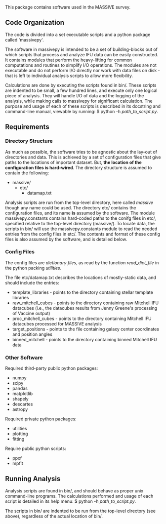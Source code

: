 This package contains software used in the MASSIVE survey.

## Code Organization

The code is divided into a set executable scripts and a python package called
'massivepy'.

The software in massivepy is intended to be a set of building-blocks out of
which scripts that process and analyze IFU data can be easily constructed. It
contains modules that perform the heavy-lifting for common computations and
routines to simplify I/O operations. The modules are not executable and do not perform I/O directly nor work with data files on disk - that is left to
individual analysis scripts to allow more flexibility.

Calculations are done by executing the scripts found in bin/. These scripts
are indented to be small, a few hundred lines, and execute only one logical
piece of analysis. They will handle I/O of data and the logging of the analysis, while making calls to massivepy for significant calculation. The
purpose and usage of each of these scripts is described in its docstring and
command-line manual, viewable by running: $ python -h *path_to_script.py*.

## Requirements

### Directory Structure
As much as possible, the software tries to be agnostic about the lay-out of directories and data. This is achieved by a set of configuration files that
give paths to the locations of important dataset. But, **the location of the configuration files is hard-wired**. The directory structure is assumed to contain the following:
- massive/
  - etc/
    - datamap.txt

Analysis scripts are run from the top-level directory, here called *massive*
though any name could be used.  The directory etc/ contains the configuration
files, and its name **is** assumed by the software. The module
massivepy.constants contains hard-coded paths to the conifg files in etc/,
specified relative to the top-level directory (massive/). To locate data,
the scripts in bin/ will use the massivepy.constants module to read the
needed entries from the config files in etc/.  The contents and format of
these config files is also assumed by the software, and is detailed below.

### Config Files
The config files are *dictionary files*, as read by the function *read_dict_file* in the python packing *utilities*.

The file etc/datamap.txt describes the locations of mostly-static data, and
should include the entries:
- template_libraries - points to the directory containing stellar template
libraries
- raw_mitchell_cubes - points to the directory containing raw Mitchell IFU
datacubes (i.e., the datacubes results from Jenny Greene's processing of
Vaccine output)
- proc_mitchell_cubes - points to the directory containing Mitchell IFU
datacubes processed for MASSIVE analysis
- target_positions - points to the file containing galaxy center coordinates
and position angles
- binned_mitchell -  points to the directory containing binned Mitchell IFU
data

### Other Software
Required third-party public python packages:
- numpy
- scipy
- pandas
- matplotlib
- shapely
- descartes
- astropy

Required private python packages:
- utilities
- plotting
- fitting

Require public python scripts:
- ppxf
- mpfit

## Running Analysis

Analysis scripts are found in bin/, and should behave as proper unix
command-line programs. The calculations performed and usage of each script
is detailed in its help menu: $ python -h *path_to_script.py*.

The scripts in bin/ are indented to be run from the top-level directory (see above), regardless of the actual location of bin/.